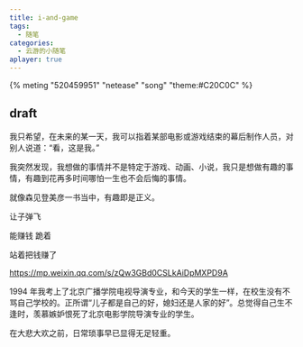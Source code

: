 ```yaml
---
title: i-and-game
tags:
  - 随笔
categories:
  - 云游的小随笔
aplayer: true
---
```


{% meting "520459951" "netease" "song" "theme:#C20C0C" %}

## draft

我只希望，在未来的某一天，我可以指着某部电影或游戏结束的幕后制作人员，对别人说道：“看，这是我。”

我突然发现，我想做的事情并不是特定于游戏、动画、小说，我只是想做有趣的事情，有趣到花再多时间哪怕一生也不会后悔的事情。

就像森见登美彦一书当中，有趣即是正义。

让子弹飞

能赚钱 跪着

站着把钱赚了

<https://mp.weixin.qq.com/s/zQw3GBd0CSLkAiDpMXPD9A>

1994 年我考上了北京广播学院电视导演专业，和今天的学生一样，在校生没有不骂自己学校的。正所谓“儿子都是自己的好，媳妇还是人家的好”。总觉得自己生不逢时，羡慕嫉妒恨死了北京电影学院导演专业的学生。

在大悲大欢之前，日常琐事早已显得无足轻重。
